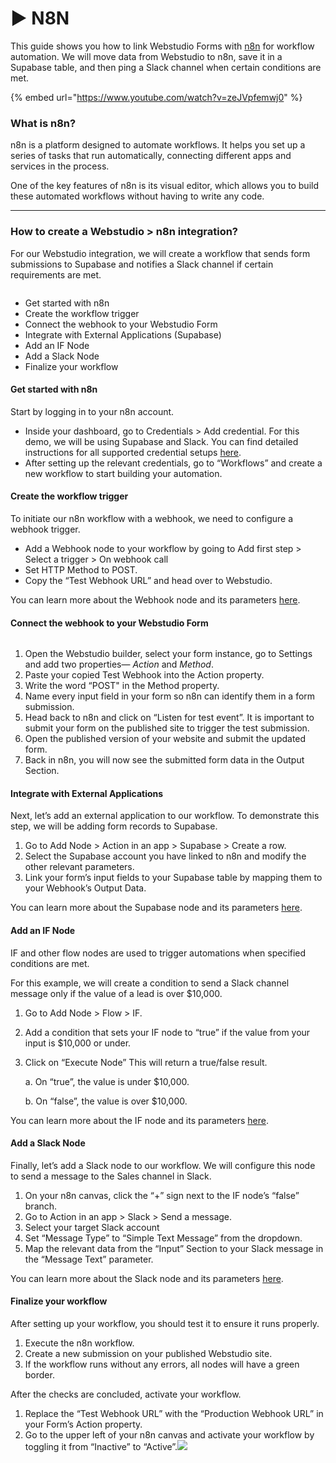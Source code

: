 # ▶ N8N

This guide shows you how to link Webstudio Forms with [n8n](https://n8n.io/) for workflow automation. We will move data from Webstudio to n8n, save it in a Supabase table, and then ping a Slack channel when certain conditions are met.

{% embed url="https://www.youtube.com/watch?v=zeJVpfemwj0" %}

### What is n8n?

n8n is a platform designed to automate workflows. It helps you set up a series of tasks that run automatically, connecting different apps and services in the process.

One of the key features of n8n is its visual editor, which allows you to build these automated workflows without having to write any code.

***

### How to create a Webstudio > n8n integration?

For our Webstudio integration, we will create a workflow that sends form submissions to Supabase and notifies a Slack channel if certain requirements are met.

<figure><img src="../../../.gitbook/assets/creators.app.n8n_2_L2bSfi01s2coM05A7-69U (1).avif" alt=""><figcaption></figcaption></figure>

* Get started with n8n
* Create the workflow trigger
* Connect the webhook to your Webstudio Form
* Integrate with External Applications (Supabase)
* Add an IF Node
* Add a Slack Node
* Finalize your workflow

#### Get started with n8n

Start by logging in to your n8n account.

* Inside your dashboard, go to Credentials > Add credential. For this demo, we will be using Supabase and Slack. You can find detailed instructions for all supported credential setups [here](https://docs.n8n.io/integrations/builtin/credentials).
* After setting up the relevant credentials, go to “Workflows” and create a new workflow to start building your automation.

#### Create the workflow trigger

To initiate our n8n workflow with a webhook, we need to configure a webhook trigger.

* Add a Webhook node to your workflow by going to Add first step > Select a trigger > On webhook call
* Set HTTP Method to POST.
* Copy the “Test Webhook URL” and head over to Webstudio.

You can learn more about the Webhook node and its parameters [here](https://docs.n8n.io/integrations/builtin/core-nodes/n8n-nodes-base.webhook/).

#### Connect the webhook to your Webstudio Form

<figure><img src="../../../.gitbook/assets/group_4_Xt06GzUYWM7Kf9OWv0jga.avif" alt=""><figcaption></figcaption></figure>

1. Open the Webstudio builder, select your form instance, go to Settings and add two properties— _Action_ and _Method_.
2. Paste your copied Test Webhook into the Action property.
3. Write the word “POST" in the Method property.
4. Name every input field in your form so n8n can identify them in a form submission.
5. Head back to n8n and click on “Listen for test event”. It is important to submit your form on the published site to trigger the test submission.
6. Open the published version of your website and submit the updated form.
7. Back in n8n, you will now see the submitted form data in the Output Section.

#### Integrate with External Applications

Next, let’s add an external application to our workflow. To demonstrate this step, we will be adding form records to Supabase.

1. Go to Add Node > Action in an app > Supabase > Create a row.
2. Select the Supabase account you have linked to n8n and modify the other relevant parameters.
3. Link your form’s input fields to your Supabase table by mapping them to your Webhook’s Output Data.

You can learn more about the Supabase node and its parameters [here](https://docs.n8n.io/integrations/builtin/app-nodes/n8n-nodes-base.supabase).

#### Add an IF Node

IF and other flow nodes are used to trigger automations when specified conditions are met.

For this example, we will create a condition to send a Slack channel message only if the value of a lead is over $10,000.

1. Go to Add Node > Flow > IF.
2. Add a condition that sets your IF node to “true” if the value from your input is $10,000 or under.
3.  Click on “Execute Node” This will return a true/false result.

    a. On “true”, the value is under $10,000.

    b. On “false”, the value is over $10,000.

You can learn more about the IF node and its parameters [here](https://docs.n8n.io/integrations/builtin/core-nodes/n8n-nodes-base.if/).

#### Add a Slack Node

Finally, let’s add a Slack node to our workflow. We will configure this node to send a message to the Sales channel in Slack.

1. On your n8n canvas, click the “+” sign next to the IF node’s “false” branch.
2. Go to Action in an app > Slack > Send a message.
3. Select your target Slack account
4. Set “Message Type” to “Simple Text Message” from the dropdown.
5. Map the relevant data from the “Input” Section to your Slack message in the “Message Text” parameter.

You can learn more about the Slack node and its parameters [here](https://docs.n8n.io/integrations/builtin/app-nodes/n8n-nodes-base.slack/).

#### Finalize your workflow

After setting up your workflow, you should test it to ensure it runs properly.

1. Execute the n8n workflow.
2. Create a new submission on your published Webstudio site.
3. If the workflow runs without any errors, all nodes will have a green border.

After the checks are concluded, activate your workflow.

1. Replace the “Test Webhook URL” with the “Production Webhook URL” in your Form’s Action property.
2. Go to the upper left of your n8n canvas and activate your workflow by toggling it from “Inactive” to “Active”.![](../../../.gitbook/assets/creators.app.n8n\_2\_L2bSfi01s2coM05A7-69U.avif)
